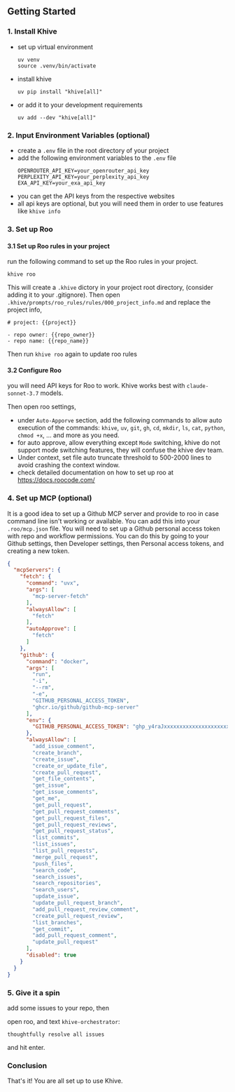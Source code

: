 ## Getting Started

### 1. Install Khive

- set up virtual environment
  ```
  uv venv
  source .venv/bin/activate
  ```

- install khive
  ```
  uv pip install "khive[all]"
  ```

- or add it to your development requirements
  ```
  uv add --dev "khive[all]"
  ```

### 2. Input Environment Variables (optional)

- create a `.env` file in the root directory of your project
- add the following environment variables to the `.env` file
  ```
  OPENROUTER_API_KEY=your_openrouter_api_key
  PERPLEXITY_API_KEY=your_perplexity_api_key
  EXA_API_KEY=your_exa_api_key
  ```
- you can get the API keys from the respective websites
- all api keys are optional, but you will need them in order to use features
  like `khive info`

### 3. Set up Roo

#### 3.1 Set up Roo rules in your project

run the following command to set up the Roo rules in your project.

```
khive roo
```

This will create a `.khive` dictory in your project root directory, (consider
adding it to your .gitignore). Then open
`.khive/prompts/roo_rules/rules/000_project_info.md` and replace the project
info,

```
# project: {{project}}

- repo owner: {{repo_owner}}
- repo name: {{repo_name}}
```

Then run `khive roo` again to update roo rules

#### 3.2 Configure Roo

you will need API keys for Roo to work. Khive works best with
`claude-sonnet-3.7` models.

Then open roo settings,

- under `Auto-Apporve` section, add the following commands to allow auto
  execution of the commands: `khive`, `uv`, `git`, `gh`, `cd`, `mkdir`, `ls`,
  `cat`, `python`, `chmod +x`, ... and more as you need.
- for auto approve, allow everything except `Mode` switching, khive do not
  support mode switching features, they will confuse the khive dev team.
- Under context, set file auto truncate threshold to 500-2000 lines to avoid
  crashing the context window.
- check detailed documentation on how to set up roo at https://docs.roocode.com/

### 4. Set up MCP (optional)

It is a good idea to set up a Github MCP server and provide to roo in case
command line isn't working or available. You can add this into your
`.roo/mcp.json` file. You will need to set up a Github personal access token
with repo and workflow permissions. You can do this by going to your Github
settings, then Developer settings, then Personal access tokens, and creating a
new token.

```json
{
  "mcpServers": {
    "fetch": {
      "command": "uvx",
      "args": [
        "mcp-server-fetch"
      ],
      "alwaysAllow": [
        "fetch"
      ],
      "autoApprove": [
        "fetch"
      ]
    },
    "github": {
      "command": "docker",
      "args": [
        "run",
        "-i",
        "--rm",
        "-e",
        "GITHUB_PERSONAL_ACCESS_TOKEN",
        "ghcr.io/github/github-mcp-server"
      ],
      "env": {
        "GITHUB_PERSONAL_ACCESS_TOKEN": "ghp_y4raJxxxxxxxxxxxxxxxxxxxxxxx"
      },
      "alwaysAllow": [
        "add_issue_comment",
        "create_branch",
        "create_issue",
        "create_or_update_file",
        "create_pull_request",
        "get_file_contents",
        "get_issue",
        "get_issue_comments",
        "get_me",
        "get_pull_request",
        "get_pull_request_comments",
        "get_pull_request_files",
        "get_pull_request_reviews",
        "get_pull_request_status",
        "list_commits",
        "list_issues",
        "list_pull_requests",
        "merge_pull_request",
        "push_files",
        "search_code",
        "search_issues",
        "search_repositories",
        "search_users",
        "update_issue",
        "update_pull_request_branch",
        "add_pull_request_review_comment",
        "create_pull_request_review",
        "list_branches",
        "get_commit",
        "add_pull_request_comment",
        "update_pull_request"
      ],
      "disabled": true
    }
  }
}
```

### 5. Give it a spin

add some issues to your repo, then

open roo, and text `khive-orchestrator`:

```
thoughtfully resolve all issues
```

and hit enter.

### Conclusion

That's it! You are all set up to use Khive.
